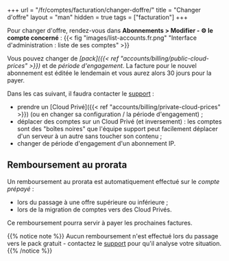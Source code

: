 +++
url = "/fr/comptes/facturation/changer-doffre/"
title = "Changer d'offre"
layout = "man"
hidden = true
tags = ["facturation"]
+++

Pour changer d'offre, rendez-vous dans **Abonnements > Modifier - ⚙️ le compte concerné** :
{{< fig "images/list-accounts.fr.png" "Interface d'administration : liste de ses comptes" >}}

Vous pouvez changer de _[pack]({{< ref "accounts/billing/public-cloud-prices" >}})_ et de _période d'engagement_. La facture pour le nouvel abonnement est éditée le lendemain et vous aurez alors 30 jours pour la payer.

Dans les cas suivant, il faudra contacter le [support](https://admin.alwaysdata.com/support/add/) :

- prendre un [Cloud Privé]({{< ref "accounts/billing/private-cloud-prices" >}}) (ou en changer sa configuration / la période d'engagement) ;
- déplacer des comptes sur un Cloud Privé (et inversement) : les comptes sont des "boîtes noires" que l'équipe support peut facilement déplacer d'un serveur à un autre sans toucher son contenu ;
- changer de période d'engagement d'un abonnement IP.

## Remboursement au prorata

Un remboursement au prorata est automatiquement effectué sur le _compte prépayé_ :

- lors du passage à une offre supérieure ou inférieure ;
- lors de la migration de comptes vers des Cloud Privés.

Ce remboursement pourra servir à payer les prochaines factures.

{{% notice note %}}
Aucun remboursement n'est effectué lors du passage vers le pack gratuit - contactez le [support](https://admin.alwaysdata.com/support/add/) pour qu'il analyse votre situation.
{{% /notice %}}
